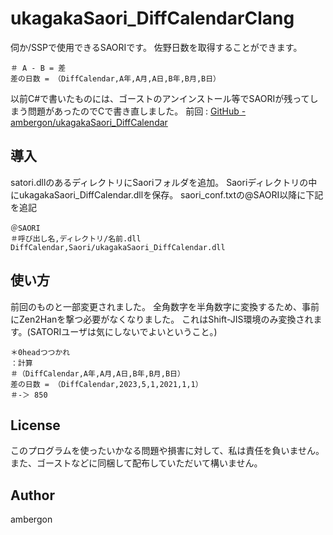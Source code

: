 # ukagakaSaori_DiffCalendarClang
伺か/SSPで使用できるSAORIです。
佐野日数を取得することができます。
```
＃ A - B = 差
差の日数 = （DiffCalendar,A年,A月,A日,B年,B月,B日）
```

以前C#で書いたものには、ゴーストのアンインストール等でSAORIが残ってしまう問題があったのでCで書き直しました。
前回 : [GitHub - ambergon/ukagakaSaori_DiffCalendar](https://github.com/ambergon/ukagakaSaori_DiffCalendar)


## 導入
satori.dllのあるディレクトリにSaoriフォルダを追加。
Saoriディレクトリの中にukagakaSaori_DiffCalendar.dllを保存。
saori_conf.txtの@SAORI以降に下記を追記
```
＠SAORI
＃呼び出し名,ディレクトリ/名前.dll
DiffCalendar,Saori/ukagakaSaori_DiffCalendar.dll
```


## 使い方
前回のものと一部変更されました。
全角数字を半角数字に変換するため、事前にZen2Hanを撃つ必要がなくなりました。
これはShift-JIS環境のみ変換されます。(SATORIユーザは気にしないでよいということ。)
```
＊0headつつかれ
：計算
＃（DiffCalendar,A年,A月,A日,B年,B月,B日）
差の日数 = （DiffCalendar,2023,5,1,2021,1,1）
＃-＞ 850
```


## License
このプログラムを使ったいかなる問題や損害に対して、私は責任を負いません。
また、ゴーストなどに同梱して配布していただいて構いません。

## Author
ambergon

